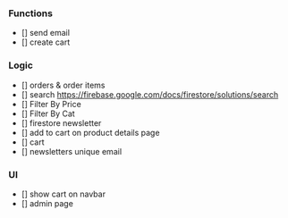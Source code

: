 ### Functions
- [] send email
- [] create cart

### Logic
- [] orders & order items
- [] search https://firebase.google.com/docs/firestore/solutions/search
- [] Filter By Price
- [] Filter By Cat
- [] firestore newsletter
- [] add to cart on product details page
- [] cart
- [] newsletters unique email

### UI
- [] show cart on navbar
- [] admin page
